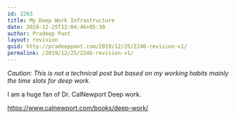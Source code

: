 ```yaml
---
id: 2263
title: My Deep Work Infrastructure
date: 2019-12-25T12:04:46+05:30
author: Pradeep Pant
layout: revision
guid: http://pradeeppant.com/2019/12/25/2246-revision-v1/
permalink: /2019/12/25/2246-revision-v1/
---
```

_Caution: This is not a technical post but based on my working habits mainly the time slots for deep work._

I am a huge fan of Dr. CalNewport Deep work. 

<https://www.calnewport.com/books/deep-work/>